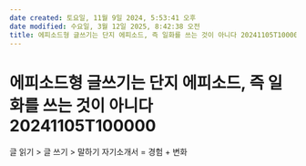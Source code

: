 ```yaml
---
date created: 토요일, 11월 9일 2024, 5:53:41 오후
date modified: 수요일, 3월 12일 2025, 8:42:38 오전
title: 에피소드형 글쓰기는 단지 에피소드, 즉 일화를 쓰는 것이 아니다 20241105T100000
---
```


# 에피소드형 글쓰기는 단지 에피소드, 즉 일화를 쓰는 것이 아니다 20241105T100000

글 읽기 > 글 쓰기 > 말하기
자기소개서 = 경험 + 변화
